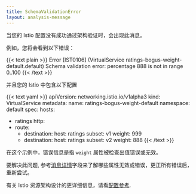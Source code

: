 ```yaml
---
title: SchemaValidationError
layout: analysis-message
---
```


当您的 Istio 配置没有成功通过架构验证时，会出现此消息。

例如，您将会看到以下错误：

{{< text plain >}}
Error [IST0106] (VirtualService ratings-bogus-weight-default.default) Schema validation error: percentage 888 is not in range 0..100
{{< /text >}}

并且您的 Istio 中包含以下配置

{{< text yaml >}}
apiVersion: networking.istio.io/v1alpha3
kind: VirtualService
metadata:
  name: ratings-bogus-weight-default
  namespace: default
spec:
  hosts:
  - ratings
  http:
  - route:
    - destination:
        host: ratings
        subset: v1
      weight: 999
    - destination:
        host: ratings
        subset: v2
      weight: 888
{{< /text >}}

在这个示例中，错误信息是指 `weight` 属性被检查出值错误或无效。

要解决此问题, 参考[消息详情](/zh/docs/reference/config/analysis/message-format/)字段来了解哪些属性无效或错误，更正所有错误后，重新尝试。

有关 Istio 资源架构设计的更详细信息，请看[配置参考](/zh/docs/reference/config/).